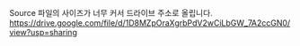 Source 파일의 사이즈가 너무 커서 드라이브 주소로 올립니다.
https://drive.google.com/file/d/1D8MZpOraXgrbPdV2wCiLbGW_7A2ccGN0/view?usp=sharing
